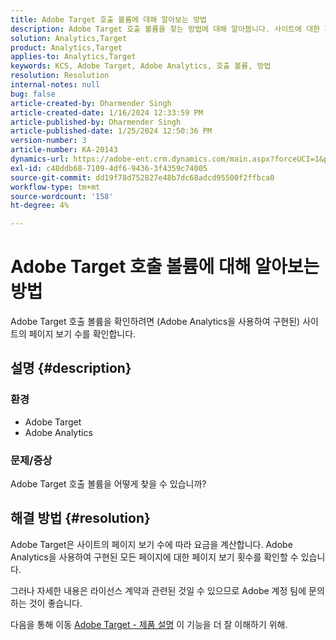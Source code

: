 ```yaml
---
title: Adobe Target 호출 볼륨에 대해 알아보는 방법
description: Adobe Target 호출 볼륨을 찾는 방법에 대해 알아봅니다. 사이트에 대한 페이지 보기 수를 확인합니다.
solution: Analytics,Target
product: Analytics,Target
applies-to: Analytics,Target
keywords: KCS, Adobe Target, Adobe Analytics, 호출 볼륨, 방법
resolution: Resolution
internal-notes: null
bug: false
article-created-by: Dharmender Singh
article-created-date: 1/16/2024 12:33:59 PM
article-published-by: Dharmender Singh
article-published-date: 1/25/2024 12:50:36 PM
version-number: 3
article-number: KA-20143
dynamics-url: https://adobe-ent.crm.dynamics.com/main.aspx?forceUCI=1&pagetype=entityrecord&etn=knowledgearticle&id=2c352184-6bb4-ee11-a569-6045bd0065b6
exl-id: c48ddb68-7109-4df6-9436-3f4359c74005
source-git-commit: dd19f78d752827e48b7dc68adcd95500f2ffbca0
workflow-type: tm+mt
source-wordcount: '158'
ht-degree: 4%

---
```


# Adobe Target 호출 볼륨에 대해 알아보는 방법


Adobe Target 호출 볼륨을 확인하려면 (Adobe Analytics을 사용하여 구현된) 사이트의 페이지 보기 수를 확인합니다.

## 설명 {#description}


### <b>환경</b>

- Adobe Target
- Adobe Analytics


### <b>문제/증상</b>

Adobe Target 호출 볼륨을 어떻게 찾을 수 있습니까?


## 해결 방법 {#resolution}


Adobe Target은 사이트의 페이지 보기 수에 따라 요금을 계산합니다. Adobe Analytics을 사용하여 구현된 모든 페이지에 대한 페이지 보기 횟수를 확인할 수 있습니다.

그러나 자세한 내용은 라이선스 계약과 관련된 것일 수 있으므로 Adobe 계정 팀에 문의하는 것이 좋습니다.

다음을 통해 이동 [Adobe Target - 제품 설명](https://helpx.adobe.com/jp/legal/product-descriptions/adobe-target.html) 이 기능을 더 잘 이해하기 위해.
